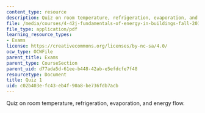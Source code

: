 ```yaml
---
content_type: resource
description: Quiz on room temperature, refrigeration, evaporation, and energy flow.
file: /media/courses/4-42j-fundamentals-of-energy-in-buildings-fall-2010/c02b403efc43eb4f90a8be736fdb7acb_MIT4_42JF10_quiz01.pdf
file_type: application/pdf
learning_resource_types:
- Exams
license: https://creativecommons.org/licenses/by-nc-sa/4.0/
ocw_type: OCWFile
parent_title: Exams
parent_type: CourseSection
parent_uid: d77ada5d-61ee-b448-42ab-e5efdcfe7f48
resourcetype: Document
title: Quiz 1
uid: c02b403e-fc43-eb4f-90a8-be736fdb7acb
---
```

Quiz on room temperature, refrigeration, evaporation, and energy flow.
